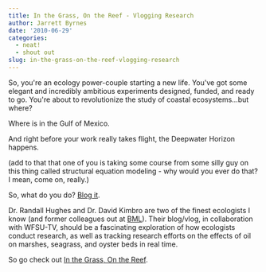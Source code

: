 ```yaml
---
title: In the Grass, On the Reef - Vlogging Research
author: Jarrett Byrnes
date: '2010-06-29'
categories:
  - neat!
  - shout out
slug: in-the-grass-on-the-reef-vlogging-research
---
```


So, you're an ecology power-couple starting a new life.  You've got some elegant and incredibly ambitious experiments designed, funded, and ready to go.  You're about to revolutionize the study of coastal ecosystems...but where?

Where is in the Gulf of Mexico.

And right before your work really takes flight, the Deepwater Horizon happens.

(add to that that one of you is taking some course from some silly guy on this thing called structural equation modeling - why would you ever do that?  I mean, come on, really.)

So, what do you do?  [Blog it](http://wfsu.org/blog-coastal-health/).

Dr. Randall Hughes and Dr. David Kimbro are two of the finest ecologists I know (and former colleagues out at [BML](http://bml.ucdavis.edu)).  Their blog/vlog, in collaboration with WFSU-TV, should be a fascinating exploration of how ecologists conduct research, as well as tracking research efforts on the effects of oil on marshes, seagrass, and oyster beds in real time.

So go check out [In the Grass, On the Reef](http://wfsu.org/blog-coastal-health/).

